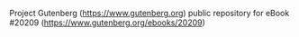Project Gutenberg (https://www.gutenberg.org) public repository for eBook #20209 (https://www.gutenberg.org/ebooks/20209)
